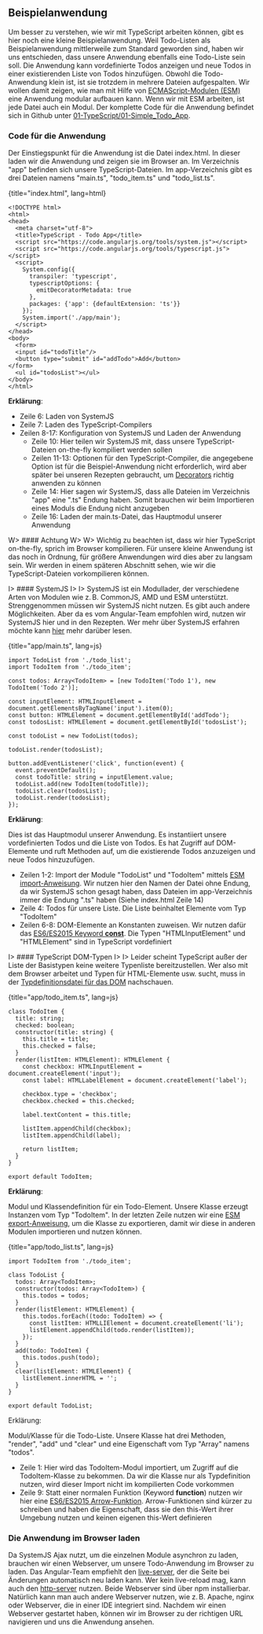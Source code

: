 ## Beispielanwendung

Um besser zu verstehen, wie wir mit TypeScript arbeiten können, gibt es hier noch eine kleine Beispielanwendung.
Weil Todo-Listen als Beispielanwendung mittlerweile zum Standard geworden sind, haben wir uns entschieden, dass unsere Anwendung ebenfalls eine Todo-Liste sein soll.
Die Anwendung kann vordefinierte Todos anzeigen und neue Todos in einer existierenden Liste von Todos hinzufügen.
Obwohl die Todo-Anwendung klein ist, ist sie trotzdem in mehrere Dateien aufgespalten.
Wir wollen damit zeigen, wie man mit Hilfe von [ECMAScript-Modulen (ESM)](http://exploringjs.com/es6/ch_modules.html) eine Anwendung modular aufbauen kann.
Wenn wir mit ESM arbeiten, ist jede Datei auch ein Modul.
Der komplette Code für die Anwendung befindet sich in Github unter [01-TypeScript/01-Simple\_Todo\_App](https://github.com/jsperts/angular2_kochbuch_code/tree/master/01-TypeScript/01-Simple_Todo_App).

### Code für die Anwendung

Der Einstiegspunkt für die Anwendung ist die Datei index.html. In dieser laden wir die Anwendung und zeigen sie im Browser an. Im Verzeichnis "app" befinden sich unsere TypeScript-Dateien.
Im app-Verzeichnis gibt es drei Dateien namens "main.ts", "todo\_item.ts" und "todo\_list.ts".

{title="index.html", lang=html}
```
<!DOCTYPE html>
<html>
<head>
  <meta charset="utf-8">
  <title>TypeScript - Todo App</title>
  <script src="https://code.angularjs.org/tools/system.js"></script>
  <script src="https://code.angularjs.org/tools/typescript.js"></script>
  <script>
    System.config({
      transpiler: 'typescript',
      typescriptOptions: {
        emitDecoratorMetadata: true
      },
      packages: {'app': {defaultExtension: 'ts'}}
    });
    System.import('./app/main');
  </script>
</head>
<body>
  <form>
  <input id="todoTitle"/>
  <button type="submit" id="addTodo">Add</button>
</form>
  <ul id="todosList"></ul>
</body>
</html>
```

__Erklärung__:

* Zeile 6: Laden von SystemJS
* Zeile 7: Laden des TypeScript-Compilers
* Zeilen 8-17: Konfiguration von SystemJS und Laden der Anwendung
  * Zeile 10: Hier teilen wir SystemJS mit, dass unsere TypeScript-Dateien on-the-fly kompiliert werden sollen
  * Zeilen 11-13: Optionen für den TypeScript-Compiler, die angegebene Option ist für die Beispiel-Anwendung nicht erforderlich, wird aber später bei unseren Rezepten gebraucht, um [Decorators](#gl-decorator) richtig anwenden zu können
  * Zeile 14: Hier sagen wir SystemJS, dass alle Dateien im Verzeichnis "app" eine ".ts" Endung haben. Somit brauchen wir beim Importieren eines Moduls die Endung nicht anzugeben
  * Zeile 16: Laden der main.ts-Datei, das Hauptmodul unserer Anwendung

W> #### Achtung
W>
W> Wichtig zu beachten ist, dass wir hier TypeScript on-the-fly, sprich im Browser kompilieren. Für unsere kleine Anwendung ist das noch in Ordnung, für größere Anwendungen wird dies aber zu langsam sein. Wir werden in einem späteren Abschnitt sehen, wie wir die TypeScript-Dateien vorkompilieren können.

I> #### SystemJS
I>
I> SystemJS ist ein Modullader, der verschiedene Arten von Modulen wie z. B. CommonJS, AMD und ESM unterstützt. Strenggenommen müssen wir SystemJS nicht nutzen. Es gibt auch andere Möglichkeiten. Aber da es vom Angular-Team empfohlen wird, nutzen wir SystemJS hier und in den Rezepten. Wer mehr über SystemJS erfahren möchte kann [hier](https://github.com/systemjs/systemjs) mehr darüber lesen.

{title="app/main.ts", lang=js}
```
import TodoList from './todo_list';
import TodoItem from './todo_item';

const todos: Array<TodoItem> = [new TodoItem('Todo 1'), new TodoItem('Todo 2')];

const inputElement: HTMLInputElement = document.getElementsByTagName('input').item(0);
const button: HTMLElement = document.getElementById('addTodo');
const todosList: HTMLElement = document.getElementById('todosList');

const todoList = new TodoList(todos);

todoList.render(todosList);

button.addEventListener('click', function(event) {
  event.preventDefault();
  const todoTitle: string = inputElement.value;
  todoList.add(new TodoItem(todoTitle));
  todoList.clear(todosList);
  todoList.render(todosList);
});
```

__Erklärung__:

Dies ist das Hauptmodul unserer Anwendung.
Es instantiiert unsere vordefinierten Todos und die Liste von Todos.
Es hat Zugriff auf DOM-Elemente und ruft Methoden auf, um die existierende Todos anzuzeigen und neue Todos hinzuzufügen.

* Zeilen 1-2: Import der Module "TodoList" und "TodoItem" mittels [ESM import-Anweisung](https://developer.mozilla.org/en-US/docs/Web/JavaScript/Reference/Statements/import). Wir nutzen hier den Namen der Datei ohne Endung, da wir SystemJS schon gesagt haben, dass Dateien im app-Verzeichnis immer die Endung ".ts" haben (Siehe index.html Zeile 14)
* Zeile 4: Todos für unsere Liste. Die Liste beinhaltet Elemente vom Typ "TodoItem"
* Zeilen 6-8: DOM-Elemente an Konstanten zuweisen. Wir nutzen dafür das [ES6/ES2015 Keyword __const__](https://developer.mozilla.org/en/docs/Web/JavaScript/Reference/Statements/const). Die Typen "HTMLInputElement" und "HTMLElement" sind in TypeScript vordefiniert

I> #### TypeScript DOM-Typen
I>
I> Leider scheint TypeScript außer der Liste der Basistypen keine weitere Typenliste bereitzustellen. Wer also mit dem Browser arbeitet und Typen für HTML-Elemente usw. sucht, muss in der [Typdefinitionsdatei für das DOM](https://github.com/Microsoft/TypeScript/blob/master/src/lib/dom.generated.d.ts) nachschauen.

{title="app/todo_item.ts", lang=js}
```
class TodoItem {
  title: string;
  checked: boolean;
  constructor(title: string) {
    this.title = title;
    this.checked = false;
  }
  render(listItem: HTMLElement): HTMLElement {
    const checkbox: HTMLInputElement = document.createElement('input');
    const label: HTMLLabelElement = document.createElement('label');

    checkbox.type = 'checkbox';
    checkbox.checked = this.checked;

    label.textContent = this.title;

    listItem.appendChild(checkbox);
    listItem.appendChild(label);

    return listItem;
  }
}

export default TodoItem;
```

__Erklärung__:

Modul und Klassendefinition für ein Todo-Element.
Unsere Klasse erzeugt Instanzen vom Typ "TodoItem".
In der letzten Zeile nutzen wir eine [ESM export-Anweisung](https://developer.mozilla.org/en-US/docs/Web/JavaScript/Reference/Statements/export), um die Klasse zu exportieren, damit wir diese in anderen Modulen importieren und nutzen können.

{title="app/todo_list.ts", lang=js}
```
import TodoItem from './todo_item';

class TodoList {
  todos: Array<TodoItem>;
  constructor(todos: Array<TodoItem>) {
    this.todos = todos;
  }
  render(listElement: HTMLElement) {
    this.todos.forEach((todo: TodoItem) => {
      const listItem: HTMLLIElement = document.createElement('li');
      listElement.appendChild(todo.render(listItem));
    });
  }
  add(todo: TodoItem) {
    this.todos.push(todo);
  }
  clear(listElement: HTMLElement) {
    listElement.innerHTML = '';
  }
}

export default TodoList;
```

Erklärung:

Modul/Klasse für die Todo-Liste. Unsere Klasse hat drei Methoden, "render", "add" und "clear" und eine Eigenschaft vom Typ "Array<TodoItem>" namens "todos".

* Zeile 1: Hier wird das TodoItem-Modul importiert, um Zugriff auf die TodoItem-Klasse zu bekommen. Da wir die Klasse nur als Typdefinition nutzen, wird dieser Import nicht im kompilierten Code vorkommen
* Zeile 9: Statt einer normalen Funktion (Keyword __function__) nutzen wir hier eine [ES6/ES2015 Arrow-Funktion](https://jsperts.de/blog/arrow-functions/). Arrow-Funktionen sind kürzer zu schreiben und haben die Eigenschaft, dass sie den this-Wert ihrer Umgebung nutzen und keinen eigenen this-Wert definieren

### Die Anwendung im Browser laden

Da SystemJS Ajax nutzt, um die einzelnen Module asynchron zu laden, brauchen wir einen Webserver, um unsere Todo-Anwendung im Browser zu laden.
Das Angular-Team empfiehlt den [live-server](https://www.npmjs.com/package/live-server), der die Seite bei Änderungen automatisch neu laden kann.
Wer kein live-reload mag, kann auch den [http-server](https://www.npmjs.com/package/http-server) nutzen.
Beide Webserver sind über npm installierbar.
Natürlich kann man auch andere Webserver nutzen, wie z. B. Apache, nginx oder Webserver, die in einer IDE integriert sind.
Nachdem wir einen Webserver gestartet haben, können wir im Browser zu der richtigen URL navigieren und uns die Anwendung ansehen.

